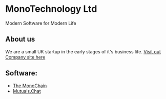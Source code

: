 # MonoTechnology Ltd
Modern Software for Modern Life

## About us
We are a small UK startup in the early stages of it's business life.
[Visit out Company site here](https://monotechnology.ltd/)

## Software:
- [The MonoChain](https://monochain.network)
- [Mutuals.Chat](https://mutuals.chat)

